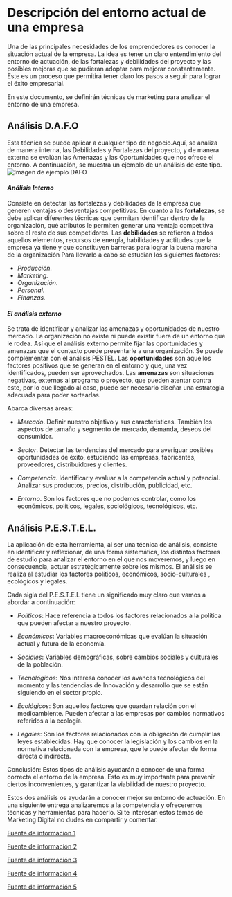 # Descripción del entorno actual de una empresa

Una de las principales necesidades de los emprendedores es conocer la situación actual de la empresa. La idea es tener un claro entendimiento del entorno de actuación, de las fortalezas y debilidades del proyecto y las posibles mejoras que se pudieran adoptar para mejorar constantemente. Este es un proceso que permitirá tener claro los pasos a seguir para lograr el éxito empresarial.

En este documento, se definirán técnicas de marketing para analizar el entorno de una empresa. 

## Análisis D.A.F.O
Esta técnica se puede aplicar a cualquier tipo de negocio.Aquí, se analiza de manera interna, las Debilidades y Fortalezas del proyecto, y de manera externa se evalúan las Amenazas y las Oportunidades que nos ofrece el entorno.
A continuación, se muestra un ejemplo de un análisis de este tipo.
![Imagen de ejemplo DAFO](https://media.iastatic.es/ia_img/image/analisis_dafo_png_770x570_q85.jpg)

#### *Análisis Interno*

Consiste en detectar las fortalezas y debilidades de la empresa que generen ventajas o desventajas competitivas. 
En cuanto a las **fortalezas**, se debe aplicar diferentes técnicas que permitan identificar dentro de la organización, qué atributos le permiten generar una ventaja competitiva sobre el resto de sus competidores.
Las **debilidades** se refieren a todos aquellos elementos, recursos de energía, habilidades y actitudes que la empresa ya tiene y que constituyen barreras para lograr la buena marcha de la organización
Para llevarlo a cabo se estudian los siguientes factores:

* *Producción.* 
* *Marketing.* 
* *Organización*. 
* *Personal*. 
* *Finanzas.*

#### *El análisis externo*

Se trata de identificar y analizar las amenazas y oportunidades de nuestro mercado. La organización no existe ni puede existir fuera de un entorno que le rodea. Así que el análisis externo permite fijar las oportunidades y amenazas que el contexto puede presentarle a una organización. Se puede complementar con el análisis PESTEL. 
Las **oportunidades** son aquellos factores positivos que se generan en el entorno y que, una vez identificados, pueden ser aprovechados.
Las **amenazas** son situaciones negativas, externas al programa o proyecto, que pueden atentar contra este, por lo que llegado al caso, puede ser necesario diseñar una estrategia adecuada para poder sortearlas.

Abarca diversas áreas:

* *Mercado*. Definir nuestro objetivo y sus características. También los aspectos de tamaño y segmento de mercado, demanda, deseos del consumidor.

* *Sector*. Detectar las tendencias del mercado para averiguar posibles oportunidades de éxito, estudiando las empresas, fabricantes, proveedores, distribuidores y clientes.

* *Competencia*. Identificar y evaluar a la competencia actual y potencial. Analizar sus productos, precios, distribución, publicidad, etc.

* *Entorno*. Son los factores que no podemos controlar, como los económicos, políticos, legales, sociológicos, tecnológicos, etc.


## Análisis  P.E.S.T.E.L.
La aplicación de esta herramienta, al ser una técnica de análisis, consiste en identificar y reflexionar, de una forma sistemática, los distintos factores de estudio para analizar el entorno en el que nos moveremos, y luego en consecuencia, actuar estratégicamente sobre los mismos. El análisis se realiza al estudiar los factores políticos, económicos, socio-culturales , ecológicos y legales.

Cada sigla del P.E.S.T.E.L tiene un significado muy claro que vamos a abordar a continuación:

* *Políticos*: Hace referencia a todos los factores relacionados a la política que pueden afectar a nuestro proyecto.

* *Económicos*: Variables macroeconómicas que evalúan la situación actual y futura de la economía.

* *Sociales*: Variables demográficas, sobre cambios sociales y culturales de la población.

* *Tecnológicos*: Nos interesa conocer los avances tecnológicos del momento y las tendencias de Innovación y desarrollo que se están siguiendo en el sector propio. 

* *Ecológicos*: Son aquellos factores que guardan relación con el medioambiente. Pueden afectar a las empresas por cambios normativos referidos a la ecología.

* *Legales*:  Son los factores relacionados con la obligación de cumplir las leyes establecidas. Hay que conocer la legislación y los cambios en la normativa relacionada con la empresa, que le puede afectar de forma directa o indirecta.


Conclusión:
Estos tipos de análisis ayudarán a conocer de una forma correcta el entorno de la empresa. Esto es muy importante para prevenir ciertos inconvenientes, y garantizar la viabilidad de nuestro proyecto. 

Estos dos análisis os ayudarán a conocer mejor su entorno de actuación. En una siguiente entrega analizaremos a la competencia y ofreceremos técnicas y herramientas para hacerlo. Si te interesan estos temas de Marketing Digital no dudes en compartir y comentar.



[Fuente de información 1](https://es.wikipedia.org/wiki/An%C3%A1lisis_DAFO)

[Fuente de información 2](https://anatrenza.com/analisis-pestel)

[Fuente de información 3](https://es.wikipedia.org/wiki/An%C3%A1lisis_PESTEL/)

[Fuente de información 4](https://cei.es/analisis-situacion-actual-empresa/)

[Fuente de información 5](https://www.bevator.com/analisis-del-entorno-y-los-factores-externos-que-influyen-en-tu-modelo-de-negocio/)


